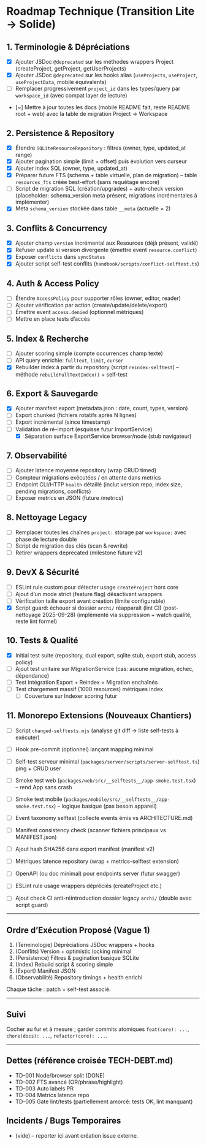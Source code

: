 # Roadmap Technique (Transition Lite → Solide)

## 1. Terminologie & Dépréciations
- [x] Ajouter JSDoc `@deprecated` sur les méthodes wrappers Project (createProject, getProject, getUserProjects)
- [x] Ajouter JSDoc `@deprecated` sur les hooks alias (`useProjects`, `useProject`, `useProjectData`, mobile équivalents)
- [ ] Remplacer progressivement `project_id` dans les types/query par `workspace_id` (avec compat layer de lecture)
- [~] Mettre à jour toutes les docs (mobile README fait, reste README root + web) avec la table de migration Project → Workspace

## 2. Persistence & Repository
- [x] Étendre `SQLiteResourceRepository` : filtres (owner, type, updated_at range)
- [x] Ajouter pagination simple (limit + offset) puis évolution vers curseur
 - [x] Ajouter index SQL (owner, type, updated_at)
 - [x] Préparer future FTS (schema + table virtuelle, plan de migration) – table `resources_fts` créée best-effort (sans requêtage encore)
 - [ ] Script de migration SQL (création/upgrades) + auto-check version (placeholder: schema_version meta présent, migrations incrémentales à implémenter)
 - [x] Meta `schema_version` stockée dans table `__meta` (actuelle = 2)

## 3. Conflits & Concurrency
- [x] Ajouter champ `version` incrémental aux Resources (déjà présent, validé)
- [x] Refuser update si version divergente (émettre event `resource.conflict`)
- [x] Exposer `conflicts` dans `syncStatus`
- [x] Ajouter script self-test conflits (`handbook/scripts/conflict-selftest.ts`)

## 4. Auth & Access Policy
- [ ] Étendre `AccessPolicy` pour supporter rôles (owner, editor, reader)
- [ ] Ajouter vérification par action (create/update/delete/export)
- [ ] Émettre event `access.denied` (optionnel métriques)
- [ ] Mettre en place tests d’accès

## 5. Index & Recherche
- [ ] Ajouter scoring simple (compte occurrences champ texte)
- [ ] API query enrichie: `fullText`, `limit`, `cursor`
- [x] Rebuilder index à partir du repository (script `reindex-selftest`) – méthode `rebuildFullTextIndex()` + self-test

## 6. Export & Sauvegarde
- [x] Ajouter manifest export (metadata.json : date, count, types, version)
- [ ] Export chunked (fichiers rotatifs après N lignes)
- [ ] Export incrémental (since timestamp)
- [ ] Validation de ré-import (esquisse futur ImportService)
	- [x] Séparation surface ExportService browser/node (stub navigateur)

## 7. Observabilité
- [ ] Ajouter latence moyenne repository (wrap CRUD timed)
- [ ] Compteur migrations exécutées / en attente dans metrics
- [ ] Endpoint CLI/HTTP `health` détaillé (inclut version repo, index size, pending migrations, conflicts)
- [ ] Exposer metrics en JSON (future /metrics)

## 8. Nettoyage Legacy
- [ ] Remplacer toutes les chaînes `project:` storage par `workspace:` avec phase de lecture double
- [ ] Script de migration des clés (scan & rewrite)
- [ ] Retirer wrappers deprecated (milestone future v2)

## 9. DevX & Sécurité
- [ ] ESLint rule custom pour détecter usage `createProject` hors core
- [ ] Ajout d’un mode strict (feature flag) désactivant wrappers
- [ ] Vérification taille export avant création (limite configurable)
- [x] Script guard: échouer si dossier `archi/` réapparaît (lint CI) (post-nettoyage 2025-09-28) (implémenté via suppression + watch qualité, reste lint formel)

## 10. Tests & Qualité
- [x] Initial test suite (repository, dual export, sqlite stub, export stub, access policy)
- [ ] Ajout test unitaire sur MigrationService (cas: aucune migration, échec, dépendance)
- [ ] Test intégration Export + Reindex + Migration enchaînés
- [ ] Test chargement massif (1000 resources) métriques index
	- [ ] Couverture sur Indexer scoring futur

## 11. Monorepo Extensions (Nouveaux Chantiers)
- [ ] Script `changed-selftests.mjs` (analyse git diff → liste self-tests à exécuter)
- [ ] Hook pre-commit (optionnel) lançant mapping minimal
- [ ] Self-test serveur minimal (`packages/server/scripts/server-selftest.ts`) ping + CRUD user
- [ ] Smoke test web (`packages/web/src/__selftests__/app-smoke.test.tsx`) – rend App sans crash
- [ ] Smoke test mobile (`packages/mobile/src/__selftests__/app-smoke.test.tsx`) – logique basique (pas besoin appareil)
- [ ] Event taxonomy selftest (collecte events émis vs ARCHITECTURE.md)
- [ ] Manifest consistency check (scanner fichiers principaux vs MANIFEST.json)
- [ ] Ajout hash SHA256 dans export manifest (manifest v2)
- [ ] Métriques latence repository (wrap + metrics-selftest extension)
- [ ] OpenAPI (ou doc minimal) pour endpoints server (futur swagger)
- [ ] ESLint rule usage wrappers dépréciés (createProject etc.)
- [ ] Ajout check CI anti-réintroduction dossier legacy `archi/` (double avec script guard)


---

## Ordre d’Exécution Proposé (Vague 1)
1. (Terminologie) Dépréciations JSDoc wrappers + hooks
2. (Conflits) Version + optimistic locking minimal
3. (Persistence) Filtres & pagination basique SQLite
4. (Index) Rebuild script & scoring simple
5. (Export) Manifest JSON
6. (Observabilité) Repository timings + health enrichi

Chaque tâche : patch + self-test associé.

---

## Suivi
Cocher au fur et à mesure ; garder commits atomiques `feat(core): ...`, `chore(docs): ...`, `refactor(core): ...`.

---
## Dettes (référence croisée TECH-DEBT.md)
- TD-001 Node/browser split (DONE)
- TD-002 FTS avancé (OR/phrase/highlight)
- TD-003 Auto labels PR
- TD-004 Metrics latence repo
- TD-005 Gate lint/tests (partiellement amorcé: tests OK, lint manquant)

## Incidents / Bugs Temporaires
- (vide) – reporter ici avant création issue externe.

